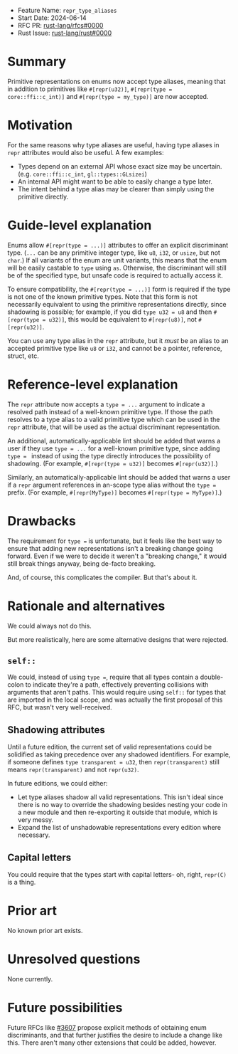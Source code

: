 - Feature Name: `repr_type_aliases`
- Start Date: 2024-06-14
- RFC PR: [rust-lang/rfcs#0000](https://github.com/rust-lang/rfcs/pull/0000)
- Rust Issue: [rust-lang/rust#0000](https://github.com/rust-lang/rust/issues/0000)

# Summary
[summary]: #summary

Primitive representations on enums now accept type aliases, meaning that in addition to primitives like `#[repr(u32)]`, `#[repr(type = core::ffi::c_int)]` and `#[repr(type = my_type)]` are now accepted.

# Motivation
[motivation]: #motivation

For the same reasons why type aliases are useful, having type aliases in `repr` attributes would also be useful. A few examples:

* Types depend on an external API whose exact size may be uncertain. (e.g. `core::ffi::c_int`, `gl::types::GLsizei`)
* An internal API might want to be able to easily change a type later.
* The intent behind a type alias may be clearer than simply using the primitive directly.

# Guide-level explanation
[guide-level-explanation]: #guide-level-explanation

Enums allow `#[repr(type = ...)]` attributes to offer an explicit discriminant type. (`...` can be any primitive integer type, like `u8`, `i32`, or `usize`, but not `char`.) If all variants of the enum are unit variants, this means that the enum will be easily castable to `type` using `as`. Otherwise, the discriminant will still be of the specified type, but unsafe code is required to actually access it.

To ensure compatibility, the `#[repr(type = ...)]` form is required if the type is not one of the known primitive types. Note that this form is not necessarily equivalent to using the primitive representations directly, since shadowing is possible; for example, if you did `type u32 = u8` and then `#[repr(type = u32)]`, this would be equivalent to `#[repr(u8)]`, not `#[repr(u32)]`.

You can use any type alias in the `repr` attribute, but it *must* be an alias to an accepted primitive type like `u8` or `i32`, and cannot be a pointer, reference, struct, etc.

# Reference-level explanation
[reference-level-explanation]: #reference-level-explanation

The `repr` attribute now accepts a `type = ...` argument to indicate a resolved path instead of a well-known primitive type. If those the path resolves to a type alias to a valid primitive type which can be used in the `repr` attribute, that will be used as the actual discriminant representation.

An additional, automatically-applicable lint should be added that warns a user if they use `type = ...` for a well-known primitive type, since adding `type = ` instead of using the type directly introduces the possibility of shadowing. (For example, `#[repr(type = u32)]` becomes `#[repr(u32)]`.)

Similarly, an automatically-applicable lint should be added that warns a user if a `repr` argument references in an-scope type alias without the `type = ` prefix. (For example, `#[repr(MyType)]` becomes `#[repr(type = MyType)]`.)

# Drawbacks
[drawbacks]: #drawbacks

The requirement for `type =` is unfortunate, but it feels like the best way to ensure that adding new representations isn't a breaking change going forward. Even if we were to decide it weren't a "breaking change," it would still break things anyway, being de-facto breaking.

And, of course, this complicates the compiler. But that's about it.

# Rationale and alternatives
[rationale-and-alternatives]: #rationale-and-alternatives

We could always not do this.

But more realistically, here are some alternative designs that were rejected.

## `self::`

We could, instead of using `type =`, require that all types contain a double-colon to indicate they're a path, effectively preventing collisions with arguments that aren't paths. This would require using `self::` for types that are imported in the local scope, and was actually the first proposal of this RFC, but wasn't very well-received.

## Shadowing attributes

Until a future edition, the current set of valid representations could be solidified as taking precedence over any shadowed identifiers. For example, if someone defines `type transparent = u32`, then `repr(transparent)` still means `repr(transparent)` and not `repr(u32)`.

In future editions, we could either:

* Let type aliases shadow all valid representations. This isn't ideal since there is no way to override the shadowing besides nesting your code in a new module and then re-exporting it outside that module, which is very messy.
* Expand the list of unshadowable representations every edition where necessary.

## Capital letters

You could require that the types start with capital letters- oh, right, `repr(C)` is a thing.

# Prior art
[prior-art]: #prior-art

No known prior art exists.

# Unresolved questions
[unresolved-questions]: #unresolved-questions

None currently.

# Future possibilities
[future-possibilities]: #future-possibilities

Future RFCs like [#3607] propose explicit methods of obtaining enum discriminants, and that further justifies the desire to include a change like this. There aren't many other extensions that could be added, however.

[#3607]: https://github.com/rust-lang/rfcs/pull/3607
